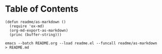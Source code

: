 
# Table of Contents



    (defun readme/as-markdown ()
      (require 'ox-md)
      (org-md-export-as-markdown)
      (princ (buffer-string)))

    emacs --batch README.org --load readme.el --funcall readme/as-markdown > README.md

